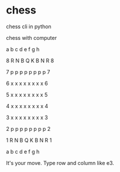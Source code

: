 # chess

chess cli in python

chess with computer

  a b c d e f g h  

8 R N B Q K B N R 8

7 p p p p p p p p 7

6 x x x x x x x x 6

5 x x x x x x x x 5

4 x x x x x x x x 4

3 x x x x x x x x 3

2 p p p p p p p p 2

1 R N B Q K B N R 1

  a b c d e f g h  

It's your move. Type row and column like e3. 
